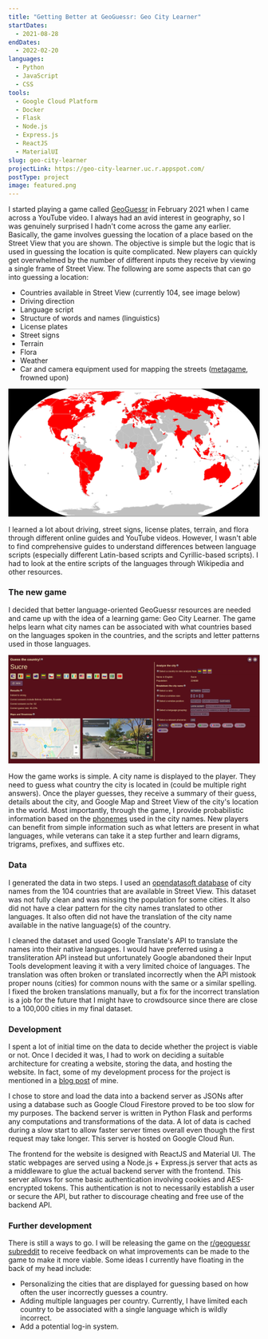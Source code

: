 ```yaml
---
title: "Getting Better at GeoGuessr: Geo City Learner"
startDates:
  - 2021-08-28
endDates:
  - 2022-02-20
languages:
  - Python
  - JavaScript
  - CSS
tools:
  - Google Cloud Platform
  - Docker
  - Flask
  - Node.js
  - Express.js
  - ReactJS
  - MaterialUI
slug: geo-city-learner
projectLink: https://geo-city-learner.uc.r.appspot.com/
postType: project
image: featured.png
---
```


I started playing a game called [GeoGuessr](https://www.geoguessr.com/) in
February 2021 when I came across a YouTube video. I always had an avid
interest in geography, so I was genuinely surprised I hadn't come across the
game any earlier. Basically, the game involves guessing the location of a
place based on the Street View that you are shown. The objective is simple but
the logic that is used in guessing the location is quite complicated. New
players can quickly get overwhelmed by the number of different inputs they
receive by viewing a single frame of Street View. The following are some
aspects that can go into guessing a location:

- Countries available in Street View (currently 104, see image below)
- Driving direction
- Language script
- Structure of words and names (linguistics)
- License plates
- Street signs
- Terrain
- Flora
- Weather
- Car and camera equipment used for mapping the streets
  ([metagame](https://en.wikipedia.org/wiki/Metagaming), frowned upon)

![Map of countries in Street View (credit to u/HalfLife1MasterRace)](map.png)

I learned a lot about driving, street signs, license plates, terrain, and
flora through different online guides and YouTube videos. However, I wasn't
able to find comprehensive guides to understand differences between language
scripts (especially different Latin-based scripts and Cyrillic-based scripts).
I had to look at the entire scripts of the languages through Wikipedia and
other resources.

### The new game

I decided that better language-oriented GeoGuessr resources are needed and
came up with the idea of a learning game: Geo City Learner. The game helps
learn what city names can be associated with what countries based on the
languages spoken in the countries, and the scripts and letter patterns used in
those languages.

![The game page](game.png)

How the game works is simple. A city name is displayed to the player. They
need to guess what country the city is located in (could be multiple right
answers). Once the player guesses, they receive a summary of their guess,
details about the city, and Google Map and Street View of the city's location
in the world. Most importantly, through the game, I provide probabilistic
information based on the [phonemes](https://en.wikipedia.org/wiki/Phoneme)
used in the city names. New players can benefit from simple information such
as what letters are present in what languages, while veterans can take it a
step further and learn digrams, trigrams, prefixes, and suffixes etc.

### Data

I generated the data in two steps. I used an
[opendatasoft database](https://public.opendatasoft.com/explore/dataset/geonames-all-cities-with-a-population-1000)
of city names from the 104 countries that are available in Street View. This
dataset was not fully clean and was missing the population for some cities.
It also did not have a clear pattern for the city names translated to other
languages. It also often did not have the translation of the city name
available in the native language(s) of the country.

I cleaned the dataset and used Google Translate's API to translate the names
into their native languages. I would have preferred using a transliteration
API instead but unfortunately Google abandoned their Input Tools development
leaving it with a very limited choice of languages. The translation was often
broken or translated incorrectly when the API mistook proper nouns (cities)
for common nouns with the same or a similar spelling. I fixed the broken
translations manually, but a fix for the incorrect translation is a job for
the future that I might have to crowdsource since there are close to a 100,000
cities in my final dataset.

### Development

I spent a lot of initial time on the data to decide whether the project is
viable or not. Once I decided it was, I had to work on deciding a suitable
architecture for creating a website, storing the data, and hosting the
website. In fact, some of my development process for the project is mentioned
in a [blog post](/blogs/dev-journey-architecture) of mine.

I chose to store and load the data into a backend server as JSONs after using
a database such as Google Cloud Firestore proved to be too slow for my
purposes. The backend server is written in Python Flask and performs any
computations and transformations of the data. A lot of data is cached during a
slow start to allow faster server times overall even though the first request
may take longer. This server is hosted on Google Cloud Run.

The frontend for the website is designed with ReactJS and Material UI. The
static webpages are served using a Node.js + Express.js server that acts as
a middleware to glue the actual backend server with the frontend. This server
allows for some basic authentication involving cookies and AES-encrypted
tokens. This authentication is not to necessarily establish a user or secure
the API, but rather to discourage cheating and free use of the backend API.

### Further development

There is still a ways to go. I will be releasing the game on the
[r/geoguessr subreddit](https://www.reddit.com/r/geoguessr/) to receive
feedback on what improvements can be made to the game to make it more viable.
Some ideas I currently have floating in the back of my head include:
- Personalizing the cities that are displayed for guessing based on how
  often the user incorrectly guesses a country.
- Adding multiple languages per country. Currently, I have limited each
  country to be associated with a single language which is wildly incorrect.
- Add a potential log-in system.
